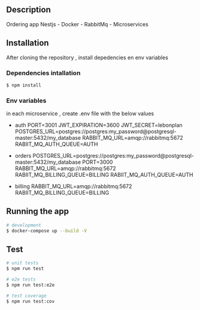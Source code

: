 ## Description

Ordering app Nestjs - Docker - RabbitMq - Microservices

## Installation

After cloning the repository , install depedencies en env variables

### Dependencies intallation

```bash
$ npm install
```

### Env variables

in each microservice , create .env file with the below values

- auth
  PORT=3001
  JWT_EXPIRATION=3600
  JWT_SECRET=lebonplan
  POSTGRES_URL=postgres://postgres:my_password@postgresql-master:5432/my_database
  RABBIT_MQ_URL=amqp://rabbitmq:5672
  RABIIT_MQ_AUTH_QUEUE=AUTH

- orders
  POSTGRES_URL=postgres://postgres:my_password@postgresql-master:5432/my_database
  PORT=3000
  RABBIT_MQ_URL=amqp://rabbitmq:5672
  RABIIT_MQ_BILLING_QUEUE=BILLING
  RABIIT_MQ_AUTH_QUEUE=AUTH

- billing
  RABBIT_MQ_URL=amqp://rabbitmq:5672
  RABIIT_MQ_BILLING_QUEUE=BILLING

## Running the app

```bash
# development
$ docker-compose up --build -V


```

## Test

```bash
# unit tests
$ npm run test

# e2e tests
$ npm run test:e2e

# test coverage
$ npm run test:cov
```
